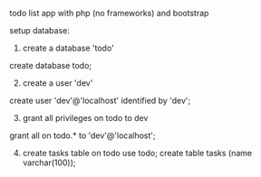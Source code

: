 
todo list app with php (no frameworks) and bootstrap



setup database:

1. create a database 'todo'

  create database todo;

2. create a user 'dev'

  create user 'dev'@'localhost' identified by 'dev';

3. grant all privileges on todo to dev

  grant all on todo.* to 'dev'@'localhost';

4. create tasks table on todo
  use todo;
  create table tasks (name varchar(100));

